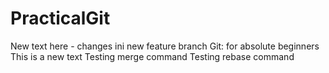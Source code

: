 # PracticalGit
New text here - changes ini new feature branch
Git: for absolute beginners
This is a new text
Testing merge command
Testing rebase command